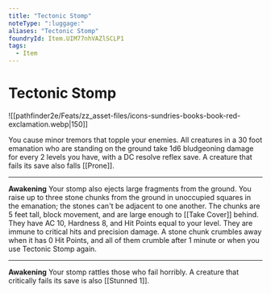 ```yaml
---
title: "Tectonic Stomp"
noteType: ":luggage:"
aliases: "Tectonic Stomp"
foundryId: Item.UIM77nhVAZlSCLP1
tags:
  - Item
---
```


# Tectonic Stomp
![[pathfinder2e/Feats/zz_asset-files/icons-sundries-books-book-red-exclamation.webp|150]]

You cause minor tremors that topple your enemies. All creatures in a 30 foot emanation who are standing on the ground take 1d6 bludgeoning damage for every 2 levels you have, with a DC resolve reflex save. A creature that fails its save also falls [[Prone]].

* * *

**Awakening** Your stomp also ejects large fragments from the ground. You raise up to three stone chunks from the ground in unoccupied squares in the emanation; the stones can't be adjacent to one another. The chunks are 5 feet tall, block movement, and are large enough to [[Take Cover]] behind. They have AC 10, Hardness 8, and Hit Points equal to your level. They are immune to critical hits and precision damage. A stone chunk crumbles away when it has 0 Hit Points, and all of them crumble after 1 minute or when you use Tectonic Stomp again.

* * *

**Awakening** Your stomp rattles those who fail horribly. A creature that critically fails its save is also [[Stunned 1]].
